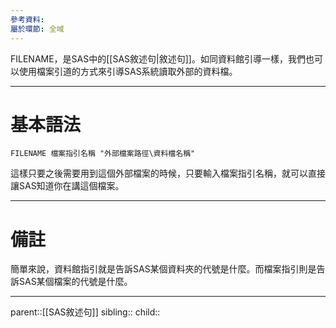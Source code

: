 ```yaml
---
參考資料: 
屬於環節: 全域
---
```

FILENAME，是SAS中的[[SAS敘述句|敘述句]]。如同資料館引導一樣，我們也可以使用檔案引道的方式來引導SAS系統讀取外部的資料檔。
- - -
# 基本語法
```SAS
FILENAME 檔案指引名稱 "外部檔案路徑\資料檔名稱"
```

這樣只要之後需要用到這個外部檔案的時候，只要輸入檔案指引名稱，就可以直接讓SAS知道你在講這個檔案。
- - -
# 備註
簡單來說，資料館指引就是告訴SAS某個資料夾的代號是什麼。而檔案指引則是告訴SAS某個檔案的代號是什麼。
- - -
parent::[[SAS敘述句]]
sibling::
child::